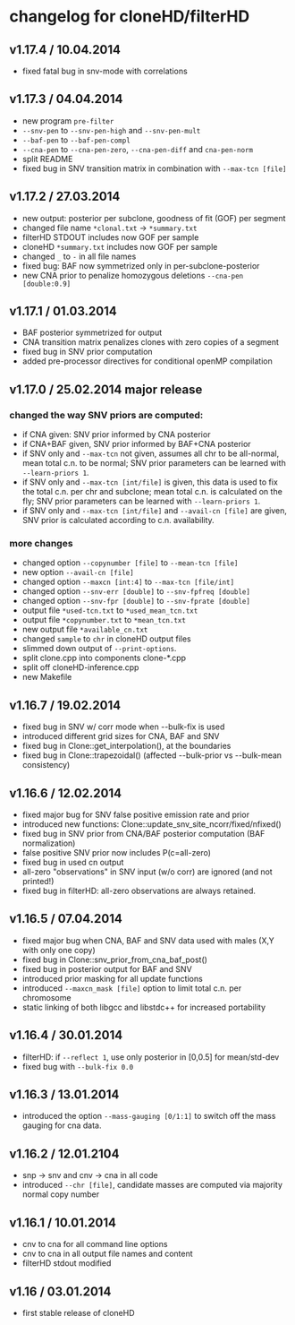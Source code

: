 # changelog for cloneHD/filterHD

## v1.17.4 / 10.04.2014

*  fixed fatal bug in snv-mode with correlations

## v1.17.3 / 04.04.2014

*  new program `pre-filter`
*  `--snv-pen` to `--snv-pen-high` and `--snv-pen-mult`
*  `--baf-pen` to `--baf-pen-compl`
*  `--cna-pen` to `--cna-pen-zero`, `--cna-pen-diff` and `cna-pen-norm`
*  split README
*  fixed bug in SNV transition matrix in combination with `--max-tcn [file]`

## v1.17.2 / 27.03.2014

*  new output: posterior per subclone, goodness of fit (GOF) per
   segment
*  changed file name `*clonal.txt` -> `*summary.txt`
*  filterHD STDOUT includes now GOF per sample
*  cloneHD `*summary.txt` includes now GOF per sample
*  changed `_` to `-` in all file names
*  fixed bug: BAF now symmetrized only in per-subclone-posterior
*  new CNA prior to penalize homozygous deletions `--cna-pen [double:0.9]`

## v1.17.1 / 01.03.2014

*  BAF posterior symmetrized for output
*  CNA transition matrix penalizes clones with zero copies of a segment
*  fixed bug in SNV prior computation
*  added pre-processor directives for conditional openMP compilation

## v1.17.0 / 25.02.2014 major release

### changed the way SNV priors are computed:

*  if CNA given: SNV prior informed by CNA posterior
*  if CNA+BAF given, SNV prior informed by BAF+CNA posterior
*  if SNV only and `--max-tcn` not given, assumes all chr to be
   all-normal, mean total c.n. to be normal; SNV prior parameters can
   be learned with `--learn-priors 1`.
*  if SNV only and `--max-tcn [int/file]` is given, this data is used
   to fix the total c.n. per chr and subclone; mean total c.n. is
   calculated on the fly; SNV prior parameters can be learned with
   `--learn-priors 1`.
*  if SNV only and `--max-tcn [int/file]` and `--avail-cn [file]` are
   given, SNV prior is calculated according to c.n. availability.

### more changes

*  changed option `--copynumber [file]` to  `--mean-tcn [file]`
*  new option  `--avail-cn [file]`
*  changed option `--maxcn [int:4]` to `--max-tcn [file/int]`
*  changed option `--snv-err [double]` to `--snv-fpfreq [double]`
*  changed option `--snv-fpr [double]` to `--snv-fprate [double]`
*  output file `*used-tcn.txt` to `*used_mean_tcn.txt`
*  output file `*copynumber.txt` to `*mean_tcn.txt`
*  new output file `*available_cn.txt`
*  changed `sample` to `chr` in cloneHD output files
*  slimmed down output of `--print-options`.
*  split clone.cpp into components clone-*.cpp
*  split off cloneHD-inference.cpp
*  new Makefile

## v1.16.7 / 19.02.2014

*  fixed bug in SNV w/ corr mode when --bulk-fix is used
*  introduced different grid sizes for CNA, BAF and SNV
*  fixed bug in Clone::get_interpolation(), at the boundaries
*  fixed bug in Clone::trapezoidal() (affected --bulk-prior vs --bulk-mean consistency)

## v1.16.6 / 12.02.2014

*  fixed major bug for SNV false positive emission rate and prior
*  introduced new functions:  Clone::update_snv_site_ncorr/fixed/nfixed()
*  fixed bug in SNV prior from CNA/BAF posterior computation (BAF normalization)
*  false positive SNV prior now includes P(c=all-zero)
*  fixed bug in used cn output
*  all-zero "observations" in SNV input (w/o corr) are ignored (and not printed!)
*  fixed bug in filterHD: all-zero observations are always retained.

## v1.16.5 / 07.04.2014

*  fixed major bug when CNA, BAF and SNV data used with males (X,Y with only one copy)
*  fixed bug in Clone::snv_prior_from_cna_baf_post()
*  fixed bug in posterior output for BAF and SNV
*  introduced prior masking for all update functions
*  introduced `--maxcn_mask [file]` option to limit total c.n. per chromosome
*  static linking of both libgcc and libstdc++ for increased portability

## v1.16.4 / 30.01.2014

*  filterHD: if `--reflect 1`, use only posterior in [0,0.5] for mean/std-dev
*  fixed bug with `--bulk-fix 0.0`

## v1.16.3 / 13.01.2014

*  introduced the option `--mass-gauging [0/1:1]` to switch off the mass gauging for cna data.

## v1.16.2 / 12.01.2104

*  snp -> snv and cnv -> cna in all code
*  introduced `--chr [file]`, candidate masses are computed via majority normal copy number

## v1.16.1 / 10.01.2014

*  cnv to cna  for all command line options
*  cnv to cna in all output file names and content
*  filterHD stdout modified

## v1.16 / 03.01.2014

*  first stable release of cloneHD
